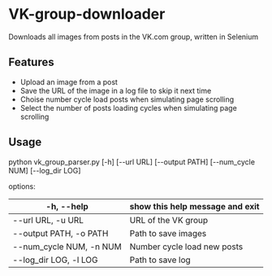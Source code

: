 # VK-group-downloader

Downloads all images from posts in the VK.com group, written in Selenium

## Features

- Upload an image from a post
- Save the URL of the image in a log file to skip it next time
- Choise number cycle load posts when simulating page scrolling
- Select the number of posts loading cycles when simulating page scrolling

## Usage

python vk_group_parser.py [-h] [--url URL] [--output PATH] [--num_cycle NUM] [--log_dir LOG]

options:

| -h, --help              | show this help message and exit |
| ----------------------- | ------------------------------- |
| --url URL, -u URL       | URL of the VK group             |
| --output PATH, -o PATH  | Path to save images             |
| --num_cycle NUM, -n NUM | Number cycle load new posts     |
| --log_dir LOG, -l LOG   | Path to save log                |